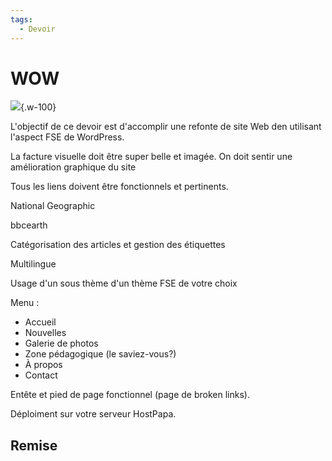 ```yaml
---
tags:
  - Devoir
---
```


# WOW

![](../assets/images/wow3.gif){.w-100}

L'objectif de ce devoir est d'accomplir une refonte de site Web den utilisant l'aspect FSE de WordPress.

La facture visuelle doit être super belle et imagée. On doit sentir une amélioration graphique du site






Tous les liens doivent être fonctionnels et pertinents.

National Geographic

bbcearth

Catégorisation des articles et gestion des étiquettes

Multilingue

Usage d'un sous thème d'un thème FSE de votre choix

Menu :
- Accueil
- Nouvelles
- Galerie de photos
- Zone pédagogique (le saviez-vous?)
- À propos
- Contact

Entête et pied de page fonctionnel (page de broken links).


Déploiment sur votre serveur HostPapa.

## Remise

